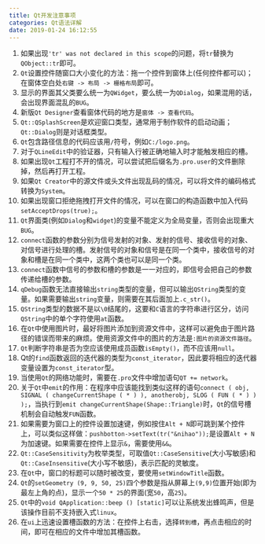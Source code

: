 ```yaml
---
title: Qt开发注意事项
categories: Qt语法详解
date: 2019-01-24 16:12:55
---
```

1. 如果出现`'tr' was not declared in this scope`的问题，将`tr`替换为`QObject::tr`即可。<!--more-->
2. `Qt`设置控件随窗口大小变化的方法：拖一个控件到窗体上(任何控件都可以)；在窗体空白处`右键 -> 布局 -> 栅格布局`即可。
3. 显示的界面其父类要么统一为`QWidget`，要么统一为`QDialog`，如果混用的话，会出现界面混乱的`BUG`。
4. 新版`Qt Designer`查看窗体代码的地方是`窗体 -> 查看代码`。
5. `Qt::QSplashScreen`是欢迎窗口类型，通常用于制作软件的启动动画；`Qt::Dialog`则是对话框类型。
6. `Qt`包含路径信息的代码应该用`/`符号，例如`C:/logo.png`。
7. 对于`QLineEdit`中的验证器，只有输入行被正确地输入时才能触发相应的槽。
8. 如果出现`Qt`工程打不开的情况，可以尝试把后缀名为`.pro.user`的文件删除掉，然后再打开工程。
9. 如果`Qt Creator`中的源文件或头文件出现乱码的情况，可以将文件的编码格式转换为`System`。
10. 如果出现窗口拒绝拖拽打开文件的情况，可以在窗口的构造函数中加入代码`setAcceptDrops(true);`。
11. `Qt`界面类(例如`Dialog`和`widget`)的变量不能定义为全局变量，否则会出现重大`BUG`。
12. `connect`函数的参数分别为信号发射的对象、发射的信号、接收信号的对象、对信号进行处理的槽。发射信号的对象和信号是在同一个类中，接收信号的对象和槽是在同一个类中，这两个类也可以是同一个类。
13. `connect`函数中信号的参数和槽的参数是一一对应的，即信号会把自己的参数传递给槽的参数。
14. `qDebug`函数无法直接输出`string`类型的变量，但可以输出`QString`类型的变量。如果需要输出`string`变量，则需要在其后面加上`.c_str()`。
15. `QString`类型的数据不是以`\0`结尾的，这要和`C`语言的字符串进行区分，访问`QString`中的单个字符使用`at`函数。
16. 在`Qt`中使用图片时，最好将图片添加到资源文件中，这样可以避免由于图片路径的错误而带来的麻烦。使用资源文件中的图片的方法是`:图片的资源文件路径`。
17. `Qt`判断字符串是否为空应该使用成员函数`isEmpty()`，而不应该用`null`。
18. Qt的`find`函数返回的迭代器的类型为`const_iterator`，因此要将相应的迭代器变量设置为`const_iterator`型。
19. 当使用`Qt`的网络功能时，需要在`.pro`文件中增加语句`QT += network`。
20. 关于`Qt`中`emit`的作用：在程序中应该能找到类似这样的语句`connect ( obj, SIGNAL ( changeCurrentShape ( * ) ), anotherobj, SLOG ( FUN ( * ) ) );`，当执行到`emit changeCurrentShape(Shape::Triangle)`时，`Qt`的信号槽机制会自动触发`FUN`函数。
21. 如果需要为窗口上的控件设置加速键，例如按住`Alt + N`即可跳到某个控件上，可以类似这样做：`pushbotton->setText(tr("&nihao"));`是设置`Alt + N`为加速键。如果需要在控件上显示`&`，需要使用`&&`。
22. `Qt::CaseSensitivity`为枚举类型，可取值`Qt::CaseSensitive`(大小写敏感)和`Qt::CaseInsensitive`(大小写不敏感)，表示匹配的灵敏度。
23. 在`Qt`中，窗口的标题可以随时被改变，要使用`setWindowTitle`函数。
24. `Qt`的`setGeometry (9, 9, 50, 25)`四个参数是指从屏幕上`(9,9)`位置开始(即为最左上角的点)，显示一个`50 * 25`的界面(宽`50`，高`25`)。
25. `Qt`中的`void QApplication::beep () [static]`可以让系统发出蜂鸣声，但是该操作目前不支持嵌入式`linux`。
26. 在`ui`上迅速设置槽函数的方法：在控件上右击，选择`转到槽`，再点击相应的时间，即可在相应的文件中增加其槽函数。